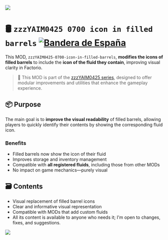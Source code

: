![](https://raw.githubusercontent.com/yaim0425/zzzYAIM0425-0700-icon-in-filled-barrels/main/thumbnail.png)

# 🛢️ `zzzYAIM0425 0700 icon in filled barrels` [![Bandera de España](https://flagcdn.com/20x15/es.png)](https://github.com/yaim0425/zzzYAIM0425-0700-icon-in-filled-barrels/blob/main/Doc/README.md)

This MOD, `zzzYAIM0425-0700-icon-in-filled-barrels`, **modifies the icons of filled barrels** to include the **icon of the fluid they contain**, improving visual clarity in Factorio.

> 🧩 This MOD is part of the [zzzYAIM0425 series](https://github.com/yaim0425), designed to offer modular improvements and utilities that enhance the gameplay experience.

## 📦 Purpose

The main goal is to **improve the visual readability** of filled barrels, allowing players to quickly identify their contents by showing the corresponding fluid icon.

### Benefits

- Filled barrels now show the icon of their fluid  
- Improves storage and inventory management  
- Compatible with **all registered fluids**, including those from other MODs  
- No impact on game mechanics—purely visual  

## 🗃️ Contents

- Visual replacement of filled barrel icons  
- Clear and informative visual representation  
- Compatible with MODs that add custom fluids  
- All its content is available to anyone who needs it; I'm open to changes, fixes, and suggestions.

![](https://raw.githubusercontent.com/yaim0425/zzzYAIM0425-0700-icon-in-filled-barrels/main/Doc/base/Screenshot%20(1).png)  
